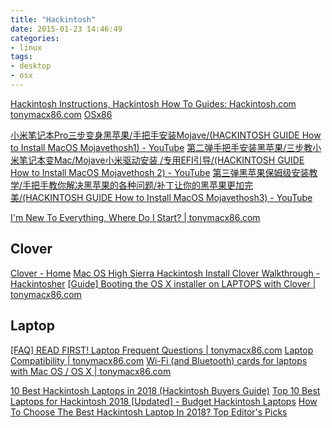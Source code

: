 ```yaml
---
title: "Hackintosh"
date: 2015-01-23 14:46:49
categories:
- linux
tags:
- desktop
- osx
---
```


[Hackintosh Instructions, Hackintosh How To Guides: Hackintosh.com](http://www.hackintosh.com/)
[tonymacx86.com](http://www.tonymacx86.com/)
[OSx86](http://wiki.osx86project.org/wiki/index.php/Main_Page)

[小米笔记本Pro三步变身黑苹果/手把手安装Mojave/(HACKINTOSH GUIDE How to Install MacOS Mojavethosh1) - YouTube](https://www.youtube.com/watch?v=6Ef_ktXA6_s)
[第二弹手把手安装黑苹果/三步教小米笔记本变Mac/Mojave小米驱动安装 /专用EFI引导/(HACKINTOSH GUIDE How to Install MacOS Mojavethosh 2) - YouTube](https://www.youtube.com/watch?v=M0GqNuJvvj8)
[第三弹黑苹果保姆级安装教学/手把手教你解决黑苹果的各种问题/补丁让你的黑苹果更加完美/(HACKINTOSH GUIDE How to Install MacOS Mojavethosh3) - YouTube](https://www.youtube.com/watch?v=C47jJD879SE)

[I'm New To Everything, Where Do I Start? | tonymacx86.com](https://www.tonymacx86.com/threads/im-new-to-everything-where-do-i-start.104542/)

## Clover

[Clover - Home](https://clover-wiki.zetam.org/home)
[Mac OS High Sierra Hackintosh Install Clover Walkthrough - Hackintosher](https://hackintosher.com/guides/macos-high-sierra-hackintosh-install-clover-walkthrough/)
[[Guide] Booting the OS X installer on LAPTOPS with Clover | tonymacx86.com](https://www.tonymacx86.com/threads/guide-booting-the-os-x-installer-on-laptops-with-clover.148093/)

## Laptop

[[FAQ] READ FIRST! Laptop Frequent Questions | tonymacx86.com](https://www.tonymacx86.com/threads/faq-read-first-laptop-frequent-questions.164990/)
[Laptop Compatibility | tonymacx86.com](https://www.tonymacx86.com/threads/laptop-compatibility.106791/)
[Wi-Fi (and Bluetooth) cards for laptops with Mac OS / OS X | tonymacx86.com](https://www.tonymacx86.com/threads/wi-fi-and-bluetooth-cards-for-laptops-with-mac-os-os-x.97099/)

[10 Best Hackintosh Laptops in 2018 (Hackintosh Buyers Guide)](https://protechlists.com/hackintosh-laptops/)
[Top 10 Best Laptops for Hackintosh 2018 [Updated] - Budget Hackintosh Laptops](https://blazinglist.com/top-10-best-laptops-hackintosh-2015/)
[How To Choose The Best Hackintosh Laptop In 2018? Top Editor's Picks](https://lappiemag.com/best-laptop/best-hackintosh-laptop)
